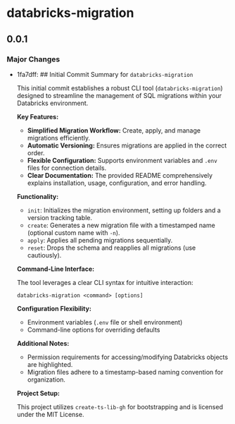# databricks-migration

## 0.0.1

### Major Changes

- 1fa7dff: ## Initial Commit Summary for `databricks-migration`

  This initial commit establishes a robust CLI tool (`databricks-migration`) designed to streamline the management of SQL migrations within your Databricks environment.

  **Key Features:**

  - **Simplified Migration Workflow:** Create, apply, and manage migrations efficiently.
  - **Automatic Versioning:** Ensures migrations are applied in the correct order.
  - **Flexible Configuration:** Supports environment variables and `.env` files for connection details.
  - **Clear Documentation:** The provided README comprehensively explains installation, usage, configuration, and error handling.

  **Functionality:**

  - `init`: Initializes the migration environment, setting up folders and a version tracking table.
  - `create`: Generates a new migration file with a timestamped name (optional custom name with `-n`).
  - `apply`: Applies all pending migrations sequentially.
  - `reset`: Drops the schema and reapplies all migrations (use cautiously).

  **Command-Line Interface:**

  The tool leverages a clear CLI syntax for intuitive interaction:

  ```
  databricks-migration <command> [options]
  ```

  **Configuration Flexibility:**

  - Environment variables (`.env` file or shell environment)
  - Command-line options for overriding defaults

  **Additional Notes:**

  - Permission requirements for accessing/modifying Databricks objects are highlighted.
  - Migration files adhere to a timestamp-based naming convention for organization.

  **Project Setup:**

  This project utilizes `create-ts-lib-gh` for bootstrapping and is licensed under the MIT License.
